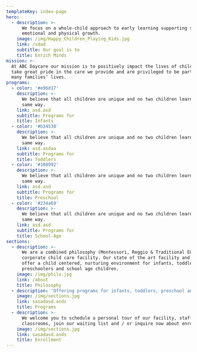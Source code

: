 ```yaml
---
templateKey: index-page
hero:
  - description: >-
      We focus on a whole-child approach to early learning supporting social,
      emotional and physical growth.
    image: /img/Happy_Children_Playing_Kids.jpg
    link: /sdad
    subtitle: Our goal is to
    title: Enrich Minds
mission: >-
  At ABC Daycare our mission is to positively impact the lives of children. We
  take great pride in the care we provide and are privileged to be part of so
  many families’ lives.
programs:
  - color: '#e96d17'
    description: >-
      We believe that all children are unique and no two children learn in the
      same way.
    link: asd.asd
    subtitle: Programs for
    title: Infants
  - color: '#b34538'
    description: >-
      We believe that all children are unique and no two children learn in the
      same way.
    link: asd.asdaa
    subtitle: Programs for
    title: Toddlers
  - color: '#108992'
    description: >-
      We believe that all children are unique and no two children learn in the
      same way.
    link: asd.asd
    subtitle: Programs for
    title: Preschool
  - color: '#234a69'
    description: >-
      We believe that all children are unique and no two children learn in the
      same way.
    link: asd.asd
    subtitle: Programs for
    title: School-Age
sections:
  - description: >-
      We are a combined philosophy (Montessori, Reggio & Traditional ECE)
      corporate child care facility. Our state of the art facility and care team
      offer a child centered, nurturing environment for infants, toddlers,
      preschoolers and school age children.
    image: /img/philo.jpg
    link: /about
    title: Philosophy
  - description: 'Offering programs for infants, toddlers, preschool and school-age.'
    image: /img/sections.jpg
    link: sasadasd.asds
    title: Programs
  - description: >-
      We welcome you to schedule a personal tour of our facility, staff and
      classrooms, join our waiting list and / or inquire now about enrollment.
    image: /img/sections.jpg
    link: sasadasd.asds
    title: Enrollment
---
```


